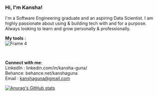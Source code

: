 <h3>Hi, I'm Kansha!</h3>
I'm a Software Engineering graduate and an aspiring Data Scientist. I am highly passionate about using & building tech with and for a purpose. Always looking to learn and grow personally & professionally. 

<br>

**My tools** :
<br>
![Frame 4](https://user-images.githubusercontent.com/47423150/120887536-0af7c900-c626-11eb-9b87-baabc6bb7fd6.jpg)

<!-- # Medium articles link -->
<br>

**Connect with me**: 
<br>
LinkedIn : linkedin.com/in/kansha-guna/
<br>
Behance: behance.net/kanshaguna
<br>
Email : kanshaguna@gmail.com
<br>

[![Anurag's GitHub stats](https://github-readme-stats.vercel.app/api?username=kanshaguna)](https://github.com/kanshaguna/github-readme-stats)



